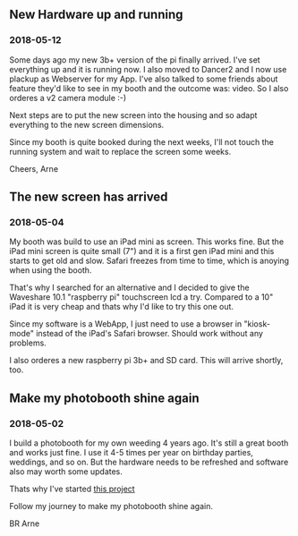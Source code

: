 ## New Hardware up and running
### 2018-05-12

Some days ago my new 3b+ version of the pi finally arrived. I've set everything up and it is running now. I also moved to Dancer2 and I now use plackup as Webserver for my App.
I've also talked to some friends about feature they'd like to see in my booth and the outcome was: video. So I also orderes a v2 camera module :-) 

Next steps are to put the new screen into the housing and so adapt everything to the new screen dimensions.

Since my booth is quite booked during the next weeks, I'll not touch the running system and wait to replace the screen some weeks.

Cheers,
Arne

## The new screen has arrived
### 2018-05-04

My booth was build to use an iPad mini as screen. This works fine. But the iPad mini screen is quite small (7") and it is a first gen iPad mini and this starts to get old and slow. Safari freezes from time to time, which is anoying when using the booth. 

That's why I searched for an alternative and I decided to give the Waveshare 10.1 "raspberry pi" touchscreen lcd a try. Compared to a 10" iPad it is very cheap and thats why I'd like to try this one out. 

Since my software is a WebApp, I just need to use a browser in "kiosk-mode" instead of the iPad's Safari browser. Should work without any problems.

I also orderes a new raspberry pi 3b+ and SD card. This will arrive shortly, too.

## Make my photobooth shine again
### 2018-05-02

I build a photobooth for my own weeding 4 years ago. It's still a great booth and works just fine. I use it 4-5 times per year on birthday parties, weddings, and so on. But the hardware needs to be refreshed and software also may worth some updates.

Thats why I've started <a href="https://github.com/arne1101/fotobox-ka-v2/projects/1">this project</a>

Follow my journey to make my photobooth shine again.

BR
Arne
